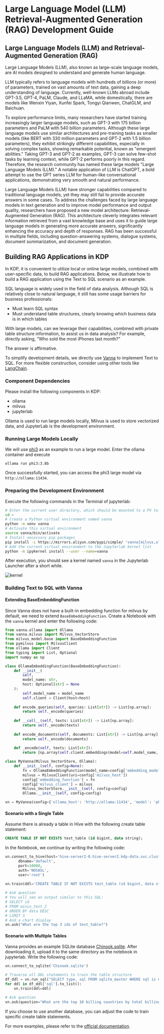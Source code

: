 # Large Language Model (LLM) Retrieval-Augmented Generation (RAG) Development Guide

## Large Language Models (LLM) and Retrieval-Augmented Generation (RAG)

Large Language Models (LLM), also known as large-scale language models, are AI models designed to understand and generate human language.

LLM typically refers to language models with hundreds of billions (or more) of parameters, trained on vast amounts of text data, gaining a deep understanding of language. Currently, well-known LLMs abroad include GPT-3.5, GPT-4, PaLM, Claude, and LLaMA, while domestically, there are models like Wenxin Yiyan, Xunfei Spark, Tongyi Qianwen, ChatGLM, and Baichuan.

To explore performance limits, many researchers have started training increasingly larger language models, such as GPT-3 with 175 billion parameters and PaLM with 540 billion parameters. Although these large language models use similar architectures and pre-training tasks as smaller models (like BERT with 330 million parameters and GPT-2 with 1.5 billion parameters), they exhibit strikingly different capabilities, especially in solving complex tasks, showing remarkable potential, known as "emergent abilities." Taking GPT-3 and GPT-2 as examples, GPT-3 can solve few-shot tasks by learning context, while GPT-2 performs poorly in this regard. Therefore, the research community has named these large models "Large Language Models (LLM)." A notable application of LLM is ChatGPT, a bold attempt to use the GPT series LLM for human-like conversational applications, demonstrating very smooth and natural performance.

Large Language Models (LLM) have stronger capabilities compared to traditional language models, yet they may still fail to provide accurate answers in some cases. To address the challenges faced by large language models in text generation and to improve model performance and output quality, researchers have proposed a new model architecture: Retrieval-Augmented Generation (RAG). This architecture cleverly integrates relevant information retrieved from a vast knowledge base and uses it to guide large language models in generating more accurate answers, significantly enhancing the accuracy and depth of responses. RAG has been successful in multiple fields, including question-answering systems, dialogue systems, document summarization, and document generation.

## Building RAG Applications in KDP

In KDP, it is convenient to utilize local or online large models, combined with user-specific data, to build RAG applications. Below, we illustrate how to build a RAG application using the Text to SQL scenario as an example.

SQL language is widely used in the field of data analysis. Although SQL is relatively close to natural language, it still has some usage barriers for business professionals:

- Must learn SQL syntax
- Must understand table structures, clearly knowing which business data is in which tables

With large models, can we leverage their capabilities, combined with private table structure information, to assist us in data analysis? For example, directly asking, "Who sold the most iPhones last month?"

The answer is affirmative.

To simplify development details, we directly use [Vanna](https://github.com/vanna-ai/vanna) to implement Text to SQL. For more flexible construction, consider using other tools like [LangChain](https://github.com/langchain-ai/langchain).

### Component Dependencies

Please install the following components in KDP:

- ollama
- milvus
- jupyterlab

Ollama is used to run large models locally, Milvus is used to store vectorized data, and JupyterLab is the development environment.

### Running Large Models Locally

We will use [phi3](https://ollama.com/library/phi3) as an example to run a large model. Enter the ollama container and execute

```shell
ollama run phi3:3.8b
```

Once successfully started, you can access the phi3 large model via `http://ollama:11434`.

### Preparing the Development Environment

Execute the following commands in the Terminal of jupyterlab:

```bash
# Enter the current user directory, which should be mounted to a PV to prevent environment loss after pod restart
cd ~
# Create a Python virtual environment named vanna
python -m venv vanna
# Activate this virtual environment
source vanna/bin/activate
# Install necessary pip packages
pip install -i https://mirrors.aliyun.com/pypi/simple/ 'vanna[milvus,ollama]' pyhive thrift ipykernel ipywidgets
# Add the current virtual environment to the Jupyterlab kernel list
python -m ipykernel install --user --name=vanna
```

After execution, you should see a kernel named `vanna` in the Jupyterlab Launcher after a short while.

![kernel](images/llm-rag-01.jpg)

### Building Text to SQL with Vanna

#### Extending BaseEmbeddingFunction

Since Vanna does not have a built-in embedding function for milvus by default, we need to extend `BaseEmbeddingFunction`. Create a Notebook with the `vanna` kernel and enter the following code:

```python
from vanna.ollama import Ollama
from vanna.milvus import Milvus_VectorStore
from milvus_model.base import BaseEmbeddingFunction
from pymilvus import MilvusClient
from ollama import Client
from typing import List, Optional
import numpy as np

class OllamaEmbeddingFunction(BaseEmbeddingFunction):
    def __init__(
        self,
        model_name: str,
        host: Optional[str] = None
    ):
        self.model_name = model_name
        self.client = Client(host=host)
     
    def encode_queries(self, queries: List[str]) -> List[np.array]:
        return self._encode(queries)
     
    def __call__(self, texts: List[str]) -> List[np.array]:
        return self._encode(texts)
     
    def encode_documents(self, documents: List[str]) -> List[np.array]:
        return self._encode(documents)
     
    def _encode(self, texts: List[str]):
        return [np.array(self.client.embeddings(model=self.model_name, prompt=text)['embedding']) for text in texts]

class MyVanna(Milvus_VectorStore, Ollama):
    def __init__(self, config=None):
        fn = OllamaEmbeddingFunction(model_name=config['embedding_model'], host=config['ollama_host'])
        milvus = MilvusClient(uri=config['milvus_host'])
        config['embedding_function'] = fn
        config['milvus_client'] = milvus
        Milvus_VectorStore.__init__(self, config=config)
        Ollama.__init__(self, config=config)

vn = MyVanna(config={'ollama_host': 'http://ollama:11434', 'model': 'phi3:3.8b', 'embedding_model': 'phi3:3.8b', 'milvus_host': 'http://milvus:19530'})
```

#### Scenario with a Single Table

Assume there is already a table in Hive with the following create table statement:

```sql
CREATE TABLE IF NOT EXISTS test_table (id bigint, data string);
```

In the Notebook, we continue by writing the following code:

```python
vn.connect_to_hive(host='hive-server2-0.hive-server2.kdp-data.svc.cluster.local',
      dbname='default',
      port=10000,
      auth='NOSASL',
      user='root')

vn.train(ddl='CREATE TABLE IF NOT EXISTS test_table (id bigint, data string)')
 
# Ask question
# You will see an output similar to this SQL:
# SELECT id
# FROM minio_test_2
# ORDER BY data DESC
# LIMIT 3
# And a chart display
vn.ask("What are the top 3 ids of test_table?")
```

#### Scenario with Multiple Tables

Vanna provides an example SQLite database [Chinook.sqlite](https://vanna.ai/Chinook.sqlite). After downloading it, upload it to the same directory as the notebook in jupyterlab. Write the following code:

```python
vn.connect_to_sqlite('Chinook.sqlite')

# Traverse all DDL statements to train the table structure
df_ddl = vn.run_sql("SELECT type, sql FROM sqlite_master WHERE sql is not null")
for ddl in df_ddl['sql'].to_list():
    vn.train(ddl=ddl)

# Ask question
vn.ask(question="What are the top 10 billing countries by total billing?", allow_llm_to_see_data=True)
```

If you choose to use another database, you can adjust the code to train specific create table statements.

For more examples, please refer to the [official documentation](https://vanna.ai/docs/).
